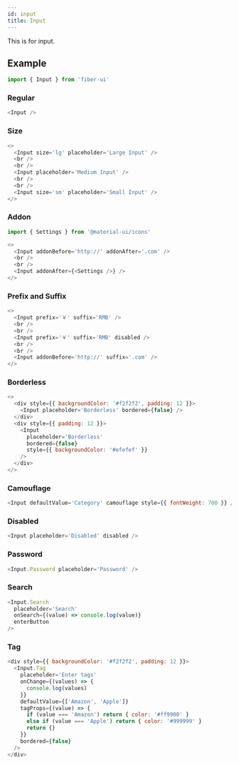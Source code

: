 ```yaml
---
id: input
title: Input
---
```


This is for input.

## Example

```js
import { Input } from 'fiber-ui'
```

### Regular

```js live
<Input />
```

### Size

```js live
<>
  <Input size='lg' placeholder='Large Input' />
  <br />
  <br />
  <Input placeholder='Medium Input' />
  <br />
  <br />
  <Input size='sm' placeholder='Small Input' />
</>
```

### Addon

```js
import { Settings } from '@material-ui/icons'
```

```js live
<>
  <Input addonBefore='http://' addonAfter='.com' />
  <br />
  <br />
  <Input addonAfter={<Settings />} />
</>
```

### Prefix and Suffix

```js live
<>
  <Input prefix='￥' suffix='RMB' />
  <br />
  <br />
  <Input prefix='￥' suffix='RMB' disabled />
  <br />
  <br />
  <Input addonBefore='http://' suffix='.com' />
</>
```

### Borderless

```js live
<>
  <div style={{ backgroundColor: '#f2f2f2', padding: 12 }}>
    <Input placeholder='Borderless' bordered={false} />
  </div>
  <div style={{ padding: 12 }}>
    <Input
      placeholder='Borderless'
      bordered={false}
      style={{ backgroundColor: '#efefef' }}
    />
  </div>
</>
```

### Camouflage

```js live
<Input defaultValue='Category' camouflage style={{ fontWeight: 700 }} />
```

### Disabled

```js live
<Input placeholder='Disabled' disabled />
```

### Password

```js live
<Input.Password placeholder='Password' />
```

### Search

```js live
<Input.Search
  placeholder='Search'
  onSearch={(value) => console.log(value)}
  enterButton
/>
```

### Tag

```js live
<div style={{ backgroundColor: '#f2f2f2', padding: 12 }}>
  <Input.Tag
    placeholder='Enter tags'
    onChange={(values) => {
      console.log(values)
    }}
    defaultValue={['Amazon', 'Apple']}
    tagProps={(value) => {
      if (value === 'Amazon') return { color: '#ff9900' }
      else if (value === 'Apple') return { color: '#999999' }
      return {}
    }}
    bordered={false}
  />
</div>
```
